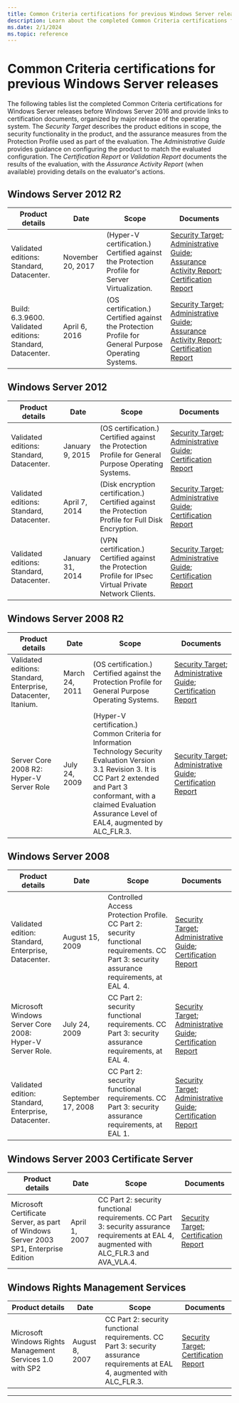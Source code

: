 ```yaml
---
title: Common Criteria certifications for previous Windows Server releases
description: Learn about the completed Common Criteria certifications for previous Windows Server releases.
ms.date: 2/1/2024
ms.topic: reference
---
```


# Common Criteria certifications for previous Windows Server releases

The following tables list the completed Common Criteria certifications for Windows Server releases before Windows Server 2016 and provide links to certification documents, organized by major release of the operating system. The *Security Target* describes the product editions in scope, the security functionality in the product, and the assurance measures from the Protection Profile used as part of the evaluation. The *Administrative Guide* provides guidance on configuring the product to match the evaluated configuration. The *Certification Report* or *Validation Report* documents the results of the evaluation, with the *Assurance Activity Report* (when available) providing details on the evaluator's actions.

## Windows Server 2012 R2

|Product details  |Date  |Scope  |Documents  |
|---------|---------|---------|---------|
|Validated editions: Standard, Datacenter. |November 20, 2017 |(Hyper-V certification.) Certified against the Protection Profile for Server Virtualization. |[Security Target][security-target-november-2017]; [Administrative Guide][admin-guide-november-2017]; [Assurance Activity Report][assurance-report-november-2017]; [Certification Report][certification-report-november-2017] |
|Build: 6.3.9600. Validated editions: Standard, Datacenter. |April 6, 2016 |(OS certification.) Certified against the Protection Profile for General Purpose Operating Systems. |[Security Target][security-target-april-2016]; [Administrative Guide][admin-guide-april-2016]; [Assurance Activity Report][assurance-report-april-2016]; [Certification Report][certification-report-april-2016] |

## Windows Server 2012

|Product details  |Date  |Scope  |Documents  |
|---------|---------|---------|---------|
|Validated editions: Standard, Datacenter. |January 9, 2015 |(OS certification.) Certified against the Protection Profile for General Purpose Operating Systems. |[Security Target][security-target-january-2015-pro]; [Administrative Guide][admin-guide-january-2015-pro]; [Certification Report][certification-report-january-2015-pro] |
|Validated editions: Standard, Datacenter. |April 7, 2014 |(Disk encryption certification.) Certified against the Protection Profile for Full Disk Encryption. |[Security Target][security-target-april-2014]; [Administrative Guide][admin-guide-april-2014]; [Certification Report][certification-report-april-2014] |
|Validated editions: Standard, Datacenter. |January 31, 2014 |(VPN certification.) Certified against the Protection Profile for IPsec Virtual Private Network Clients. |[Security Target][security-target-january-2014]; [Administrative Guide][admin-guide-january-2014]; [Certification Report][certification-report-january-2014] |

## Windows Server 2008 R2

|Product details  |Date  |Scope  |Documents  |
|---------|---------|---------|---------|
|Validated editions: Standard, Enterprise, Datacenter, Itanium. |March 24, 2011 |(OS certification.) Certified against the Protection Profile for General Purpose Operating Systems. |[Security Target][security-target-march-2011]; [Administrative Guide][admin-guide-march-2011]; [Certification Report][certification-report-march-2011] |
|Server Core 2008 R2: Hyper-V Server Role|July 24, 2009 |(Hyper-V certification.) Common Criteria for Information Technology Security Evaluation Version 3.1 Revision 3. It is CC Part 2 extended and Part 3 conformant, with a claimed Evaluation Assurance Level of EAL4, augmented by ALC_FLR.3. |[Security Target][security-target-july-2009]; [Administrative Guide][admin-guide-july-2009]; [Certification Report][certification-report-july-2009] |

## Windows Server 2008

|Product details  |Date  |Scope  |Documents  |
|---------|---------|---------|---------|
|Validated edition: Standard, Enterprise, Datacenter. |August 15, 2009 |Controlled Access Protection Profile. CC Part 2: security functional requirements. CC Part 3: security assurance requirements, at EAL 4. |[Security Target][security-target-august-2009]; [Administrative Guide][admin-guide-august-2009]; [Certification Report][certification-report-august-2009] |
|Microsoft Windows Server Core 2008: Hyper-V Server Role. |July 24, 2009 |CC Part 2: security functional requirements. CC Part 3: security assurance requirements, at EAL 4. |[Security Target][security-target-july-2009-hyperv]; [Administrative Guide][admin-guide-july-2009-hyperv]; [Certification Report][certification-report-july-2009-hyperv] |
|Validated edition: Standard, Enterprise, Datacenter. |September 17, 2008 |CC Part 2: security functional requirements. CC Part 3: security assurance requirements, at EAL 1. |[Security Target][security-target-september-2008]; [Administrative Guide][admin-guide-september-2008]; [Certification Report][certification-report-september-2008] |

## Windows Server 2003 Certificate Server

|Product details  |Date  |Scope  |Documents  |
|---------|---------|---------|---------|
|Microsoft Certificate Server, as part of Windows Server 2003 SP1, Enterprise Edition |April 1, 2007 |CC Part 2: security functional requirements. CC Part 3: security assurance requirements at EAL 4, augmented with ALC_FLR.3 and AVA_VLA.4. |[Security Target][security-target-april-2007]; [Certification Report][certification-report-april-2007] |

## Windows Rights Management Services

|Product details  |Date  |Scope  |Documents  |
|---------|---------|---------|---------|
|Microsoft Windows Rights Management Services 1.0 with SP2 |August 8, 2007 |CC Part 2: security functional requirements. CC Part 3: security assurance requirements at EAL 4, augmented with ALC_FLR.3. |[Security Target][security-target-august-2007]; [Certification Report][certification-report-august-2007] |

---

<!-- Links -->

<!-- Security Targets -->

[security-target-april-2016]: https://www.commoncriteriaportal.org/files/epfiles/st_windows10.pdf
[security-target-november-2017]: https://download.microsoft.com/download/1/c/3/1c3b5ab0-e064-4350-a31f-48312180d9b5/st_vid10823-st.pdf
[security-target-january-2015-pro]: https://www.commoncriteriaportal.org/files/epfiles/st_vid10520-st.pdf
[security-target-april-2014]: https://www.commoncriteriaportal.org/files/epfiles/st_vid10540-st.pdf
[security-target-january-2014]: https://www.commoncriteriaportal.org/files/epfiles/st_vid10529-st.pdf
[security-target-march-2011]: https://www.commoncriteriaportal.org/files/epfiles/st_vid10390-st.pdf
[security-target-july-2009]: https://www.microsoft.com/download/en/details.aspx?id=29305
[security-target-july-2009-hyperv]: https://www.commoncriteriaportal.org/files/epfiles/0570b_pdf.pdf
[security-target-august-2009]: https://www.commoncriteriaportal.org/files/epfiles/st_vid10291-st.pdf
[security-target-september-2008]: https://www.commoncriteriaportal.org/files/epfiles/efs-t005_msvista_msserver2008_eal1_st_v1.0.pdf
[security-target-august-2007]: https://www.commoncriteriaportal.org/files/epfiles/st_vid10224-st.pdf
[security-target-april-2007]: https://www.commoncriteriaportal.org/files/epfiles/st_vid9507-st.pdf

<!-- Administrative Guides -->

[admin-guide-april-2016]: https://download.microsoft.com/download/0/f/d/0fd33c9a-98ac-499e-882f-274f80f3d4f0/microsoft%20windows%2010%20and%20server%202012%20r2%20gp%20os%20guidance.pdf
[admin-guide-november-2017]: https://download.microsoft.com/download/d/c/4/dc40b5c8-49c2-4587-8a04-ab3b81eb6fc4/st_vid10823-agd.pdf
[admin-guide-january-2015-pro]: https://download.microsoft.com/download/6/0/b/60b27ded-705a-4751-8e9f-642e635c3cf3/microsoft%20windows%208%20windows%20server%202012%20common%20criteria%20supplemental%20admin%20guidance.docx
[admin-guide-april-2014]: https://download.microsoft.com/download/0/8/4/08468080-540b-4326-91bf-f2a33b7e1764/administrative%20guidance%20for%20software%20full%20disk%20encryption%20clients.pdf
[admin-guide-january-2014]: https://download.microsoft.com/download/a/9/f/a9fd7e2d-023b-4925-a62f-58a7f1a6bd47/microsoft%20windows%208%20windows%20server%202012%20supplemental%20admin%20guidance%20ipsec%20vpn%20client.docx
[admin-guide-march-2011]: https://www.microsoft.com/downloads/en/details.aspx?familyid=ee05b6d0-9939-4765-9217-63083bb94a00
[admin-guide-july-2009]: https://www.microsoft.com/download/en/details.aspx?id=29308
[admin-guide-july-2009-hyperv]: https://www.microsoft.com/en-us/download/details.aspx?id=14252
[admin-guide-august-2009]: https://www.microsoft.com/downloads/en/details.aspx?familyid=06166288-24c4-4c42-9daa-2b2473ddf567
[admin-guide-september-2008]: https://www.microsoft.com/downloads/en/details.aspx?familyid=06166288-24c4-4c42-9daa-2b2473ddf567

<!-- Assurance Activity Reports -->

[assurance-report-april-2016]: https://download.microsoft.com/download/7/e/5/7e5575c9-10f9-4f3d-9871-bd7cf7422e3b/Windows%2010%20(1507),%20Windows%20Server%202012%20R2%20GPOS%20Assurance%20Activity%20Report.pdf
[assurance-report-november-2017]: https://download.microsoft.com/download/3/f/c/3fcc76e1-d471-4b44-9a19-29e69b6ab899/Windows%2010%20Hyper-V,%20Server%202016,%20Server%202012%20R2%20Virtualization%20Assurance%20Activity%20Report.pdf

<!-- Certification and Validation Reports -->

[certification-report-april-2016]: https://www.commoncriteriaportal.org/files/epfiles/cr_windows10.pdf
[certification-report-november-2017]: https://download.microsoft.com/download/a/3/3/a336f881-4ac9-4c79-8202-95289f86bb7a/st_vid10823-vr.pdf
[certification-report-january-2015-pro]: https://www.commoncriteriaportal.org/files/epfiles/st_vid10520-vr.pdf
[certification-report-april-2014]: https://www.commoncriteriaportal.org/files/epfiles/st_vid10540-vr.pdf
[certification-report-january-2014]: https://www.commoncriteriaportal.org/files/epfiles/st_vid10529-vr.pdf
[certification-report-march-2011]: https://www.commoncriteriaportal.org/files/epfiles/st_vid10390-vr.pdf
[certification-report-july-2009]: https://www.commoncriteriaportal.org/files/epfiles/0570a_pdf.pdf
[certification-report-july-2009-hyperv]: http://www.commoncriteriaportal.org:80/files/epfiles/0570a_pdf.pdf
[certification-report-august-2009]: https://www.commoncriteriaportal.org/files/epfiles/st_vid10291-vr.pdf
[certification-report-september-2008]: https://www.commoncriteriaportal.org/files/epfiles/efs-t005_msvista_msserver2008_eal1_cr_v1.0.pdf
[certification-report-august-2007]: https://www.commoncriteriaportal.org/files/epfiles/st_vid10224-vr.pdf
[certification-report-april-2007]: https://www.commoncriteriaportal.org/files/epfiles/st_vid9507-vr.pdf
